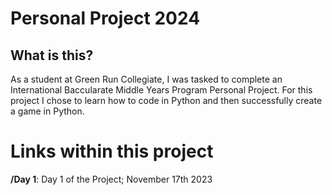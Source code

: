 # Personal Project 2024
## What is this?
As a student at Green Run Collegiate, I was tasked to complete an International Baccularate Middle Years Program Personal Project. For this project I chose to learn how to code in Python and then successfully create a game in Python.
# Links within this project
**/Day 1**: Day 1 of the Project; November 17th 2023